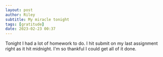 ```yaml
---
layout: post
author: Riley
subtitle: My miracle tonight
tags: [gratitude]
date: 2023-02-23 00:37
---
```


Tonight I had a lot of homework to do. I hit submit on my last assignment right as it hit midnight. I'm so thankful I could get all of it done.

